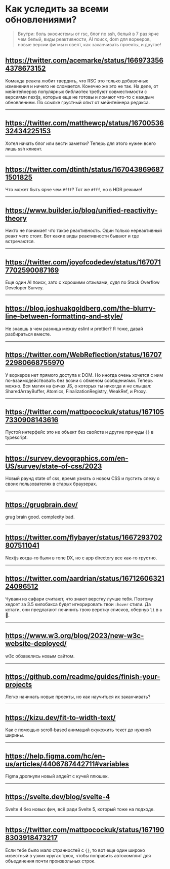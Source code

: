 # Как уследить за всеми обновлениями?

> Внутри: боль экосистемы от rsc, блог по ssh, белый в 7 раз ярче чем белый, виды реактивности, AI поиск, dom для воркеров, новые версии фигмы и свелт, как заканчивать проекты, и другое!

## https://twitter.com/acemarke/status/1669733564378673152

Команда реакта любит твердить, что RSC это только добавочные изменения и ничего не сломается. Конечно же это не так. На деле, от мейнтейнеров популярных библиотек требуют совместимости с версиями nextjs, которые еще не готовы и ломают что-то с каждым обновлением. По ссылке грустный опыт от мейнтейнера редакса.

---

## https://twitter.com/matthewcp/status/1670053632434225153

Хотел начать блог или вести заметки? Теперь для этого нужен всего лишь ssh клиент.

---

## https://twitter.com/dtinth/status/1670438696871501825

Что может быть ярче чем `#fff`? Тот же `#fff`, но в HDR режиме!

---

## https://www.builder.io/blog/unified-reactivity-theory

Никто не понимает что такое реактивность. Один только нереактивный реакт чего стоит. Вот какие виды реактивности бывают и где встречаются.

---

## https://twitter.com/joyofcodedev/status/1670717702590087169

Еще один AI поиск, зато с хорошими отзывами, судя по Stack Overflow Developer Survey.

---

## https://blog.joshuakgoldberg.com/the-blurry-line-between-formatting-and-style/

Не знаешь в чем разница между eslint и prettier? Я тоже, давай разбираться вместе.

---

## https://twitter.com/WebReflection/status/1670722980668755970

У воркеров нет прямого доступа к DOM. Но иногда очень хочется с ним по-взаимодействовать без возни с обменом сообщениями. Теперь можно. Вся магия на фичах JS, о которых ты никогда и не слышал: SharedArrayBuffer, Atomics, FinalizationRegistry, WeakRef, и Proxy.

---

## https://twitter.com/mattpocockuk/status/1671057330908143616

Пустой интерфейс это не объект без свойств и другие причуды `{}` в typescript.

---

## https://survey.devographics.com/en-US/survey/state-of-css/2023

Новый раунд state of css, время узнать о новом CSS и пустить слезу о своих пользователях в старых браузерах.

---

## https://grugbrain.dev/

grug brain good. complexity bad.

---

## https://twitter.com/flybayer/status/1667293702807511041

Nextjs когда-то были в топе DX, но с app directory все как-то грустно.

---

## https://twitter.com/aardrian/status/1671260632124096512

Чуваки из сафари считают, что знают верстку лучше тебя. Поэтому хедсет за 3.5 килобакса будет игнорировать твои `:hover` стили. Да кстати, они предлагают починить твою верстку списков, обернув `li` в `a` 🤦.

---

## https://www.w3.org/blog/2023/new-w3c-website-deployed/

w3c обзавелись новым сайтом.

---

## https://github.com/readme/guides/finish-your-projects

Легко начинать новые проекты, но как научиться их заканчивать?

---

## https://kizu.dev/fit-to-width-text/

Как с помощью scroll-based анимаций скукожить текст до нужной ширины.

---

## https://help.figma.com/hc/en-us/articles/4406787442711#variables

Figma дропнули новый апдейт с кучей плюшек.

---

## https://svelte.dev/blog/svelte-4

Svelte 4 без новых фич, всё ради Svelte 5, который тоже на подходе.

---

## https://twitter.com/mattpocockuk/status/1671908303918473217

Если тебе было мало странностей с `{}`, то вот еще один широко известный в узких кругах трюк, чтобы поправить автокомплит для объединения почти произвольных строк.
